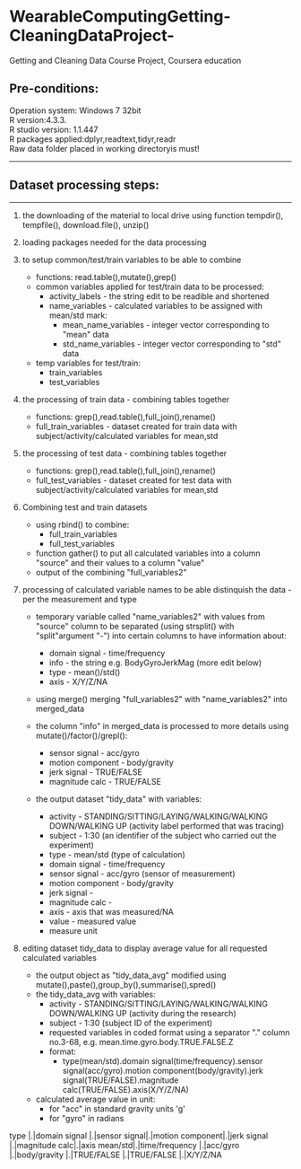 # WearableComputingGetting-CleaningDataProject-
Getting and Cleaning Data Course Project, Coursera education

## Pre-conditions:
Operation system: Windows 7 32bit  
R version:4.3.3.  
R studio version: 1.1.447  
R packages applied:dplyr,readtext,tidyr,readr  
Raw data folder placed in working directoryis must!  
***

## Dataset processing steps:
----------------------------
1. the downloading of the material to local drive using function tempdir(), tempfile(), download.file(), unzip()   

2. loading packages needed for the data processing  

3. to setup common/test/train variables to be able to combine  
	* functions: read.table(),mutate(),grep()  
	* common variables applied for test/train data to be processed:  
		+ activity_labels - the string edit to be readible and shortened  
		+ name_variables - calculated variables to be assigned with mean/std mark:  
			+ mean_name_variables - integer vector corresponding to "mean" data    
			+ std_name_variables - integer vector corresponding to "std" data    
	* temp variables for test/train:  
		+ train_variables  
		+ test_variables  	 	

4. the processing of train data - combining tables together  
	* functions: grep(),read.table(),full_join(),rename()  
	* full_train_variables - dataset created for train data with subject/activity/calculated variables for mean,std  

5. the processing of test data - combining tables together  
	* functions: grep(),read.table(),full_join(),rename()  
	* full_test_variables - dataset created for test data with subject/activity/calculated variables for mean,std  

6. Combining test and train datasets  
	* using rbind() to combine:  
		+ full_train_variables  
		+ full_test_variables  
	* function gather() to put all calculated variables into a column "source" and their values to a column "value"  
	* output of the combining "full_variables2"  

7. processing of calculated variable names to be able distinquish the data - per the measurement and type  
	* temporary variable called "name_variables2" with values from "source" column to be separated (using strsplit() with "split"argument "-") into certain columns to have information about:  
		+ domain signal - time/frequency  
		+ info - the string e.g. BodyGyroJerkMag (more edit below)  
		+ type - mean()/std()  
		+ axis - X/Y/Z/NA  
	* using merge() merging "full_variables2" with "name_variables2" into merged_data  
	
	* the column "info" in merged_data is processed to more details using mutate()/factor()/grepl():  
		+ sensor signal - acc/gyro  
		+ motion component - body/gravity  
		+ jerk signal - TRUE/FALSE  
		+ magnitude calc - TRUE/FALSE  
	* the output dataset "tidy_data" with variables:  
		+ activity - STANDING/SITTING/LAYING/WALKING/WALKING DOWN/WALKING UP (activity label performed that was tracing)  
		+ subject  - 1:30 (an identifier of the subject who carried out the experiment)  
		+ type - mean/std (type of calculation)  
		+ domain signal - time/frequency      
		+ sensor signal - acc/gyro (sensor of measurement)      
		+ motion component - body/gravity  
		+ jerk signal -  
		+ magnitude calc -   
		+ axis - axis that was measured/NA  
		+ value - measured value  
		+ measure unit  

8. editing dataset tidy_data to display average value for all requested calculated variables  
	* the output object as "tidy_data_avg" modified using mutate(),paste(),group_by(),summarise(),spred()  
	* the tidy_data_avg with variables:  
		+ activity - STANDING/SITTING/LAYING/WALKING/WALKING DOWN/WALKING UP (activity during the research)  
		+ subject  - 1:30 (subject ID of the experiment)  
		+ requested variables in coded format using a separator "." column no.3-68, e.g. mean.time.gyro.body.TRUE.FALSE.Z  
		+ format:  
			+ type(mean/std).domain signal(time/frequency).sensor signal(acc/gyro).motion component(body/gravity).jerk signal(TRUE/FALSE).magnitude calc(TRUE/FALSE).axis(X/Y/Z/NA)  
	* calculated average value in unit:  
		+ for "acc" in standard gravity units 'g'  
		+ for "gyro" in radians  
		
type	|.|domain signal  |.|sensor signal|.|motion component|.|jerk signal	|.|magnitude calc|.|axis
mean/std|.|time/frequency |.|acc/gyro	  |.|body/gravity    |.|TRUE/FALSE	|.|TRUE/FALSE	 |.|X/Y/Z/NA
